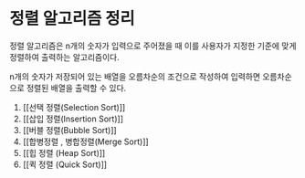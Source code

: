 # 정렬 알고리즘 정리 
정렬 알고리즘은 n개의 숫자가 입력으로 주어졌을 때 이를 사용자가 지정한 기준에 맞게 정렬하여 출력하는 알고리즘이다. 

n개의 숫자가 저장되어 있는 배열을 오름차순의 조건으로 작성하여 입력하면 오름차순으로 정렬된 배열을 출력할 수 있다.   

1. [[선택 정렬(Selection Sort)]]
2. [[삽입 정렬(Insertion Sort)]]
3. [[버블 정렬(Bubble Sort)]]
4. [[합병정렬 , 병합정렬(Merge Sort)]]
5. [[힙 정렬 (Heap Sort)]]
6. [[퀵 정렬 (Quick Sort)]]

